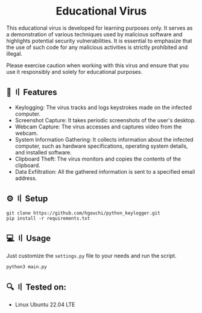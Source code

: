 <h1 align="center">Educational Virus</h1>

This educational virus is developed for learning purposes only. It serves as a demonstration of various techniques used by malicious software and highlights potential security vulnerabilities. It is essential to emphasize that the use of such code for any malicious activities is strictly prohibited and illegal.

Please exercise caution when working with this virus and ensure that you use it responsibly and solely for educational purposes.

## 🔗 〢 Features

- Keylogging: The virus tracks and logs keystrokes made on the infected computer.
- Screenshot Capture: It takes periodic screenshots of the user's desktop.
- Webcam Capture: The virus accesses and captures video from the webcam.
- System Information Gathering: It collects information about the infected computer, such as hardware specifications, operating system details, and installed software.
- Clipboard Theft: The virus monitors and copies the contents of the clipboard.
- Data Exfiltration: All the gathered information is sent to a specified email address.

## ⚙️ 〢 Setup
```
git clone https://github.com/hgouchi/python_keylogger.git
pip install -r requirements.txt
```

## 💻 〢 Usage
Just customize the ```settings.py``` file to your needs and run the script.
```
python3 main.py
```

## 🔍 〢 Tested on:
- Linux Ubuntu 22.04 LTE

